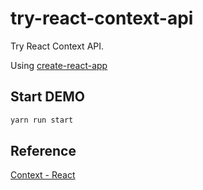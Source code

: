 # try-react-context-api

Try React Context API.

Using [create-react-app](https://github.com/facebook/create-react-app)



## Start DEMO

```bash
yarn run start
```



## Reference

[Context - React](https://reactjs.org/docs/context.html)